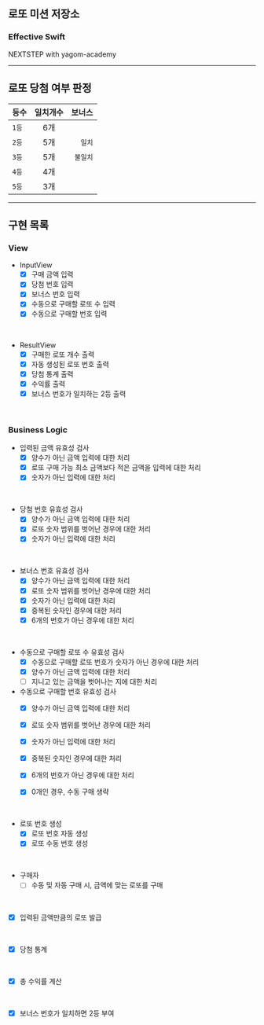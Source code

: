 ## 로또 미션 저장소
### Effective Swift
NEXTSTEP with yagom-academy

---
## 로또 당첨 여부 판정

등수|일치개수|보너스
---|:---:|---:
`1등`|6개|
`2등`|5개|`일치` 
`3등`|5개|`불일치`
`4등`|4개|
`5등`|3개|

---

## 구현 목록

### View
- InputView
    - [x] 구매 금액 입력
    - [x] 당첨 번호 입력
    - [x] 보너스 번호 입력
    - [x] 수동으로 구매할 로또 수 입력
    - [x] 수동으로 구매할 번호 입력
    
<br>

- ResultView
    - [x] 구매한 로또 개수 출력
    - [x] 자동 생성된 로또 번호 출력
    - [x] 당첨 통계 출력
    - [x] 수익률 출력
    - [x] 보너스 번호가 일치하는 2등 출력
    
<br>

### Business Logic
- 입력된 금액 유효성 검사
    - [x] 양수가 아닌 금액 입력에 대한 처리
    - [x] 로또 구매 가능 최소 금액보다 적은 금액을 입력에 대한 처리
    - [x] 숫자가 아닌 입력에 대한 처리

 <br>
 
- 당첨 번호 유효성 검사
    - [x] 양수가 아닌 금액 입력에 대한 처리
    - [x] 로또 숫자 범위를 벗어난 경우에 대한 처리
    - [x] 숫자가 아닌 입력에 대한 처리
    
<br>

- 보너스 번호 유효성 검사
    - [x] 양수가 아닌 금액 입력에 대한 처리
    - [x] 로또 숫자 범위를 벗어난 경우에 대한 처리
    - [x] 숫자가 아닌 입력에 대한 처리
    - [x] 중복된 숫자인 경우에 대한 처리
    - [x] 6개의 번호가 아닌 경우에 대한 처리

<br>

- 수동으로 구매할 로또 수 유효성 검사
    - [x] 수동으로 구매할 로또 번호가 숫자가 아닌 경우에 대한 처리
    - [x] 양수가 아닌 금액 입력에 대한 처리
    - [ ] 지니고 있는 금액을 벗어나는 지에 대한 처리

- 수동으로 구매할 번호 유효성 검사
    - [x] 양수가 아닌 금액 입력에 대한 처리
    - [x] 로또 숫자 범위를 벗어난 경우에 대한 처리
    - [x] 숫자가 아닌 입력에 대한 처리
    - [x] 중복된 숫자인 경우에 대한 처리
    - [x] 6개의 번호가 아닌 경우에 대한 처리
    - [x] 0개인 경우, 수동 구매 생략


<br>

- 로또 번호 생성
    - [x] 로또 번호 자동 생성
    - [x] 로또 수동 번호 생성

<br>

- 구매자
    - [ ] 수동 및 자동 구매 시, 금액에 맞는 로또를 구매

<br>

- [x] 입력된 금액만큼의 로또 발급


<br>

- [x] 당첨 통계

<br>

- [x] 총 수익률 계산

<br>

- [x] 보너스 번호가 일치하면 2등 부여
